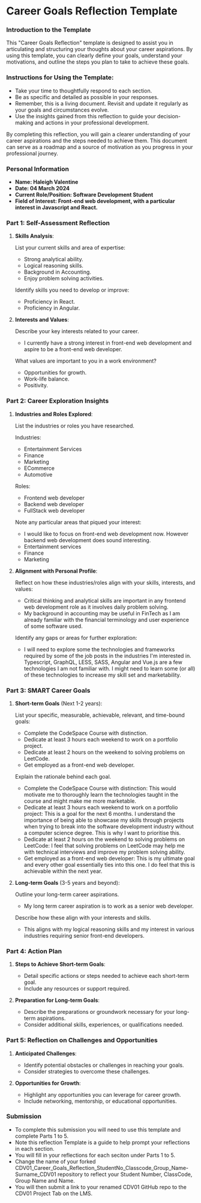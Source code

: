 
# Career Goals Reflection Template

### Introduction to the Template

This "Career Goals Reflection" template is designed to assist you in articulating and structuring your thoughts about your career aspirations. By using this template, you can clearly define your goals, understand your motivations, and outline the steps you plan to take to achieve these goals.

### Instructions for Using the Template:

- Take your time to thoughtfully respond to each section.
- Be as specific and detailed as possible in your responses.
- Remember, this is a living document. Revisit and update it regularly as your goals and circumstances evolve.
- Use the insights gained from this reflection to guide your decision-making and actions in your professional development.

By completing this reflection, you will gain a clearer understanding of your career aspirations and the steps needed to achieve them. This document can serve as a roadmap and a source of motivation as you progress in your professional journey.

### Personal Information

- **Name:  Haleigh Valentine**
- **Date: 04 March 2024**
- **Current Role/Position: Software Development Student**
- **Field of Interest: Front-end web development, with a particular interest in Javascript and React.**

### Part 1: Self-Assessment Reflection

1. **Skills Analysis**:<br>

    List your current skills and area of expertise:
    
    - Strong analytical ability.
    - Logical reasoning skills.
    - Background in Accounting.
    - Enjoy problem solving activities.
    
    Identify skills you need to develop or improve:
    - Proficiency in React.
    - Proficiency in Angular.

3. **Interests and Values**:<br>

    Describe your key interests related to your career.
   
    - I currently have a strong interest in front-end web development and aspire to be a front-end web developer.

    What values are important to you in a work environment?
   
    - Opportunities for growth.
    - Work-life balance.
    - Positivity.

### Part 2: Career Exploration Insights

1. **Industries and Roles Explored**:<br>

    List the industries or roles you have researched.<br>
    
    Industries:
    - Entertainment Services
    - Finance
    - Marketing
    - ECommerce
    - Automotive

    Roles:
    - Frontend web developer
    - Backend web developer
    - FullStack web developer
      
    Note any particular areas that piqued your interest:
   
    - I would like to focus on front-end web development now. However backend web development does sound interesting.
    - Entertainment services
    - Finance
    - Marketing
  
3. **Alignment with Personal Profile**:<br>

    Reflect on how these industries/roles align with your skills, interests, and values:
   
    - Critical thinking and analytical skills are important in any frontend web development role as it involves daily problem solving.
    - My background in accounting may be useful in FinTech as I am already familiar with the financial terminology and user experience of some software used.
      
    Identify any gaps or areas for further exploration:
   
    - I will need to explore some the technologies and frameworks required by some of the job posts in the industries I'm interested in. Typescript, GraphQL, LESS, SASS, Angular and Vue.js are a few technologies I am not familiar with. I might need to learn some (or all) of these technologies to increase my skill set and marketability.

### Part 3: SMART Career Goals

1. **Short-term Goals** (Next 1-2 years):

    List your specific, measurable, achievable, relevant, and time-bound goals:
   
    - Complete the CodeSpace Course with distinction.
    - Dedicate at least 3 hours each weekend to work on a portfolio project.
    - Dedicate at least 2 hours on the weekend to solving problems on LeetCode.
    - Get employed as a front-end web developer.
      
    Explain the rationale behind each goal.
    - Complete the CodeSpace Course with distinction: This would motivate me to thoroughly learn the technologies taught in the course and might make me more marketable.
    - Dedicate at least 3 hours each weekend to work on a portfolio project: This is a goal for the next 6 months. I understand the importance of being able to showcase my skills through projects when trying to break into the software development industry without a computer science degree. This is why I want to prioritise this.
    - Dedicate at least 2 hours on the weekend to solving problems on LeetCode: I feel that solving problems on LeetCode may help  me with technical interviews and improve my problem solving ability.
    - Get employed as a front-end web developer: This is my ultimate goal and every other goal essentially ties into this one. I do feel that this is achievable within the next year.

1. **Long-term Goals** (3-5 years and beyond):

    Outline your long-term career aspirations.
   
    - My long term career aspiration is to work as a senior web developer.

     Describe how these align with your interests and skills.
    
    - This aligns with my logical reasoning skills and my interest in various industries requiring senior front-end developers.

### Part 4: Action Plan

1. **Steps to Achieve Short-term Goals**:
    
    - Detail specific actions or steps needed to achieve each short-term goal.
    - Include any resources or support required.
2. **Preparation for Long-term Goals**:
    
    - Describe the preparations or groundwork necessary for your long-term aspirations.
    - Consider additional skills, experiences, or qualifications needed.

### Part 5: Reflection on Challenges and Opportunities

1. **Anticipated Challenges**:
    
    - Identify potential obstacles or challenges in reaching your goals.
    - Consider strategies to overcome these challenges.
2. **Opportunities for Growth**:
    
    - Highlight any opportunities you can leverage for career growth.
    - Include networking, mentorship, or educational opportunities.

### Submission

- To complete this submission you will need to use this template and complete Parts 1 to 5.
- Note this reflection Template is a guide to help prompt your reflections in each section.
- You will fill in your reflections for each seciton under Parts 1 to 5.
- Change the name of your forked CDV01_Career_Goals_Reflection_StudentNo_Classcode_Group_Name-Surname_CDV01 repository to reflect your Student Number, ClassCode, Group Name and Name.
- You will then submit a link to your renamed CDV01 GitHub repo to the CDV01 Project Tab on the LMS.



